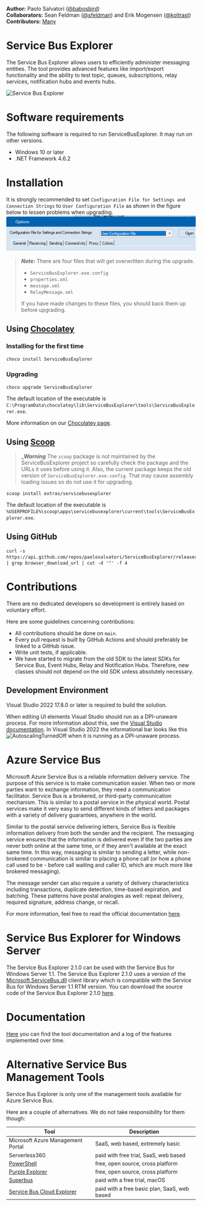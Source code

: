 **Author:** Paolo Salvatori ([@babosbird](https://twitter.com/babosbird))  
**Collaborators:**  Sean Feldman ([@sfeldman](https://twitter.com/sfeldman)) and Erik Mogensen ([@koltrast](https://twitter.com/koltrast))  
**Contributors:** [Many](https://github.com/paolosalvatori/ServiceBusExplorer/graphs/contributors)

# Service Bus Explorer
The Service Bus Explorer allows users to efficiently administer messaging entities. The tool provides advanced features like import/export functionality and the ability to test topic, queues, subscriptions, relay services, notification hubs and events hubs.

![Service Bus Explorer](./media/service-bus-explorer.png)

# Software requirements
The following software is required to run ServiceBusExplorer. It may run on other versions.

- Windows 10 or later
- .NET Framework 4.6.2

# Installation

It is strongly recommended to set `Configuration File for Settings and Connection Strings` to `User Configuration File` as shown in the figure below to lessen problems when upgrading. 
![UserConfiguration](./media/UserConfigFile.png)

> **_Note:_** There are four files that will get overwritten during the upgrade.
>
> - `ServiceBusExplorer.exe.config`
> - `properties.xml`
> - `message.xml`
> - `RelayMessage.xml`
>
> If you have made changes to these files, you should back them up before upgrading.

## Using [Chocolatey](https://chocolatey.org/install)

### Installing for the first time

```
choco install ServiceBusExplorer
```

### Upgrading

```
choco upgrade ServiceBusExplorer
```

The default location of the executable is `C:\ProgramData\chocolatey\lib\ServiceBusExplorer\tools\ServiceBusExplorer.exe`.

More information on our [Chocolatey page](https://chocolatey.org/packages/ServiceBusExplorer).

## Using [Scoop](https://scoop.sh)

> **__Warning_** The `scoop` package is not maintained by the ServiceBusExplorer project so carefully check the package and the URLs it uses before using it. Also, the current package keeps the old version of `ServiceBusExplorer.exe.config`. That may cause assembly loading issues so do not use it for upgrading.

```
scoop install extras/servicebusexplorer
```

The default location of the executable is `%USERPROFILE%\scoop\apps\servicebusexplorer\current\tools\ServiceBusExplorer.exe`.

## Using GitHub
```
curl -s https://api.github.com/repos/paolosalvatori/ServiceBusExplorer/releases/latest | grep browser_download_url | cut -d '"' -f 4
```

# Contributions
There are no dedicated developers so development is entirely based on voluntary effort.

Here are some guidelines concerning contributions:

- All contributions should be done on `main`.
- Every pull request is built by GitHub Actions and should preferably be linked to a GitHub issue.
- Write unit tests, if applicable.
- We have started to migrate from the old SDK to the latest SDKs for Service Bus, Event Hubs, Relay and Notification Hubs. Therefore, new classes should not depend on the old SDK unless absolutely necessary.  


## Development Environment

Visual Studio 2022 17.8.0 or later is required to build the solution. 

When editing UI elements Visual Studio should run as a DPI-unaware process. For more information about this, see the [Visual Studio documentation](https://docs.microsoft.com/en-us/dotnet/framework/winforms/disable-dpi-awareness-visual-studio). In Visual Studio 2022 the informational bar looks like this ![AutoscalingTurnedOff](./media/AutoscalingTurnedOff.png) when it is running as a DPI-unaware process.


# Azure Service Bus
Microsoft Azure Service Bus is a reliable information delivery service. The purpose of this service is to make communication easier. When two or more parties want to exchange information, they need a communication facilitator. Service Bus is a brokered, or third-party communication mechanism. This is similar to a postal service in the physical world. Postal services make it very easy to send different kinds of letters and packages with a variety of delivery guarantees, anywhere in the world.

Similar to the postal service delivering letters, Service Bus is flexible information delivery from both the sender and the recipient. The messaging service ensures that the information is delivered even if the two parties are never both online at the same time, or if they aren't available at the exact same time. In this way, messaging is similar to sending a letter, while non-brokered communication is similar to placing a phone call (or how a phone call used to be - before call waiting and caller ID, which are much more like brokered messaging).

The message sender can also require a variety of delivery characteristics including transactions, duplicate detection, time-based expiration, and batching. These patterns have postal analogies as well: repeat delivery, required signature, address change, or recall.

For more information, feel free to read the official documentation [here](https://docs.microsoft.com/en-us/azure/service-bus-messaging/service-bus-messaging-overview).

# Service Bus Explorer for Windows Server
The Service Bus Explorer 2.1.0 can be used with the Service Bus for Windows Server 1.1. The Service Bus Explorer 2.1.0 uses a version of the [Microsoft.ServiceBus.dll](http://www.nuget.org/packages/WindowsAzure.ServiceBus/) client library which is compatible with the Service Bus for Windows Server 1.1 RTM version. You can download the source code of the Service Bus Explorer 2.1.0 [here](https://github.com/paolosalvatori/ServiceBusExplorer/releases/tag/2.1.0).

# Documentation
[Here](./docs/documentation.md) you can find the tool documentation and a log of the features implemented over time.

# Alternative Service Bus Management Tools
Service Bus Explorer is only one of the management tools available for Azure Service Bus.

Here are a couple of alternatives. We do not take responsibility for them though:

| Tool                                     | Description                                   |
| ---------------------------------------- | --------------------------------------------- |
| Microsoft Azure Management Portal        | SaaS, web based, extremely basic              |
| Serverless360                            | paid with free trial, SaaS, web based         |
| [PowerShell]                             | free, open source, cross platform             |
| [Purple Explorer]                        | free, open source, cross platform             |
| [Superbus]                               | paid with a free trial, macOS                 |
| [Service Bus Cloud Explorer]             | paid with a free basic plan, SaaS, web based  |

[PowerShell]: https://docs.microsoft.com/en-us/azure/service-bus-messaging/service-bus-manage-with-ps
[Purple Explorer]: https://github.com/telstrapurple/PurpleExplorer
[Superbus]: https://superbus.app/
[Service Bus Cloud Explorer]: https://cloudbricks.io/products/service_bus_cloud_explorer/
